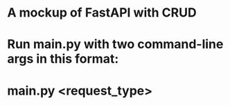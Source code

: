 # A mockup of FastAPI with CRUD

# Run main.py with two command-line args in this format:
#   main.py <request_type> <request>